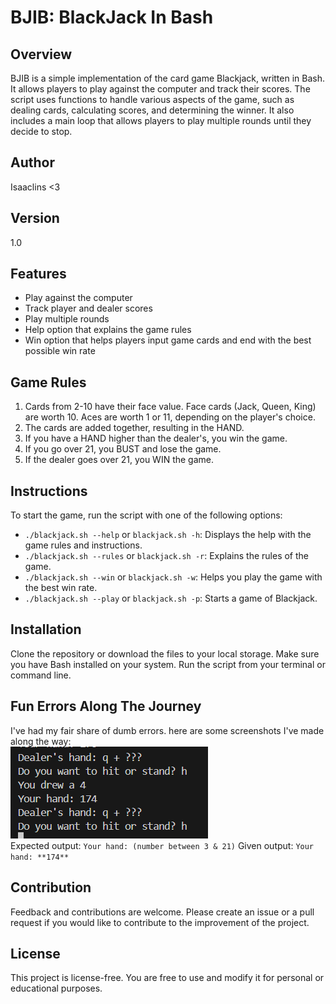 # BJIB: BlackJack In Bash

## Overview
BJIB is a simple implementation of the card game Blackjack, written in Bash. It allows players to play against the computer and track their scores. The script uses functions to handle various aspects of the game, such as dealing cards, calculating scores, and determining the winner. It also includes a main loop that allows players to play multiple rounds until they decide to stop.

## Author
Isaaclins <3

## Version
1.0

## Features
- Play against the computer
- Track player and dealer scores
- Play multiple rounds
- Help option that explains the game rules
- Win option that helps players input game cards and end with the best possible win rate

## Game Rules
1. Cards from 2-10 have their face value. Face cards (Jack, Queen, King) are worth 10. Aces are worth 1 or 11, depending on the player's choice.
2. The cards are added together, resulting in the HAND.
3. If you have a HAND higher than the dealer's, you win the game.
4. If you go over 21, you BUST and lose the game.
5. If the dealer goes over 21, you WIN the game.

## Instructions
To start the game, run the script with one of the following options:

- `./blackjack.sh --help` or `blackjack.sh -h`: Displays the help with the game rules and instructions.
- `./blackjack.sh --rules` or `blackjack.sh -r`: Explains the rules of the game.
- `./blackjack.sh --win` or `blackjack.sh -w`: Helps you play the game with the best win rate.
- `./blackjack.sh --play` or `blackjack.sh -p`: Starts a game of Blackjack.

## Installation
Clone the repository or download the files to your local storage. Make sure you have Bash installed on your system. Run the script from your terminal or command line.

## Fun Errors Along The Journey
I've had my fair share of dumb errors.
here are some screenshots I've made along the way:
<br>
![alt text](/img/image.png)
<br>
Expected output:
`Your hand: (number between 3 & 21)`
Given output:
`Your hand: **174**`
## Contribution
Feedback and contributions are welcome. Please create an issue or a pull request if you would like to contribute to the improvement of the project.

## License
This project is license-free. You are free to use and modify it for personal or educational purposes.

